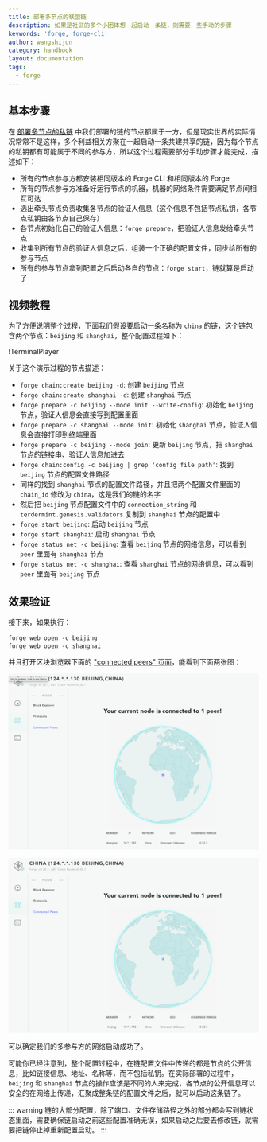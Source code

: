 ```yaml
---
title: 部署多节点的联盟链
description: 如果是社区的多个小团体想一起启动一条链，则需要一些手动的步骤
keywords: 'forge, forge-cli'
author: wangshijun
category: handbook
layout: documentation
tags:
  - forge
---
```


## 基本步骤

在 [部署多节点的私链](../deploy-multi-node-network) 中我们部署的链的节点都属于一方，但是现实世界的实际情况常常不是这样，多个利益相关方聚在一起启动一条共建共享的链，因为每个节点的私钥都有可能属于不同的参与方，所以这个过程需要部分手动步骤才能完成，描述如下：

- 所有的节点参与方都安装相同版本的 Forge CLI 和相同版本的 Forge
- 所有的节点参与方准备好运行节点的机器，机器的网络条件需要满足节点间相互可达
- 选出牵头节点负责收集各节点的验证人信息（这个信息不包括节点私钥，各节点私钥由各节点自己保存）
- 各节点初始化自己的验证人信息：`forge prepare`，把验证人信息发给牵头节点
- 收集到所有节点的验证人信息之后，组装一个正确的配置文件，同步给所有的参与节点
- 所有的参与节点拿到配置之后启动各自的节点：`forge start`，链就算是启动了

## 视频教程

为了方便说明整个过程，下面我们假设要启动一条名称为 `china` 的链，这个链包含两个节点：`beijing` 和 `shanghai`，整个配置过程如下：

!TerminalPlayer[](./images/multi-party-network.yml)

关于这个演示过程的节点描述：

- `forge chain:create beijing -d`: 创建 `beijing` 节点
- `forge chain:create shanghai -d`: 创建 `shanghai` 节点
- `forge prepare -c beijing --mode init --write-config`: 初始化 `beijing` 节点，验证人信息会直接写到配置里面
- `forge prepare -c shanghai --mode init`: 初始化 `shanghai` 节点，验证人信息会直接打印到终端里面
- `forge prepare -c beijing --mode join`: 更新 `beijing` 节点，把 `shanghai` 节点的链接串、验证人信息加进去
- `forge chain:config -c beijing | grep 'config file path'`: 找到 `beijing` 节点的配置文件路径
- 同样的找到 `shanghai` 节点的配置文件路径，并且把两个配置文件里面的 `chain_id` 修改为 `china`，这是我们的链的名字
- 然后把 `beijing` 节点配置文件中的 `connection_string` 和 `terdermint.genesis.validators` 复制到 `shanghai` 节点的配置中
- `forge start beijing`: 启动 `beijing` 节点
- `forge start shanghai`: 启动 `shanghai` 节点
- `forge status net -c beijing`: 查看 `beijing` 节点的网络信息，可以看到 `peer` 里面有 `shanghai` 节点
- `forge status net -c shanghai`: 查看 `shanghai` 节点的网络信息，可以看到 `peer` 里面有 `beijing` 节点

## 效果验证

接下来，如果执行：

```shell
forge web open -c beijing
forge web open -c shanghai
```

并且打开区块浏览器下面的 ["connected peers" 页面](http://127.0.0.1:8211/node/status)，能看到下面两张图：

![](./images/beijing.png)

![](./images/shanghai.png)

可以确定我们的多参与方的网络启动成功了。

可能你已经注意到，整个配置过程中，在链配置文件中传递的都是节点的公开信息，比如链接信息、地址、名称等，而不包括私钥。在实际部署的过程中，`beijing` 和 `shanghai` 节点的操作应该是不同的人来完成，各节点的公开信息可以安全的在网络上传递，汇聚成整条链的配置文件之后，就可以启动这条链了。

::: warning
链的大部分配置，除了端口、文件存储路径之外的部分都会写到链状态里面，需要确保链启动之前这些配置准确无误，如果启动之后要去修改链，就需要把链停止掉重新配置启动。
:::
